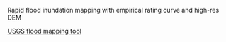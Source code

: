 Rapid flood inundation mapping with empirical rating curve and high-res DEM

[USGS flood mapping tool](https://code.usgs.gov/gft/python-gis-flood-tool)
